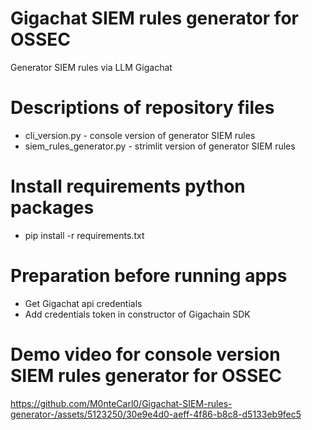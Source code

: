 # Gigachat SIEM rules generator for OSSEC
Generator SIEM rules via LLM Gigachat

# Descriptions of repository files
 - cli_version.py - сonsole version of generator SIEM rules
 - siem_rules_generator.py - strimlit version of  generator SIEM rules

# Install requirements python packages
- pip install -r requirements.txt
  
# Preparation before running apps
- Get Gigachat api credentials
- Add credentials token in constructor of Gigachain SDK
   
# Demo video for console version SIEM rules generator for OSSEC
https://github.com/M0nteCarl0/Gigachat-SIEM-rules-generator-/assets/5123250/30e9e4d0-aeff-4f86-b8c8-d5133eb9fec5

